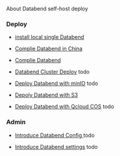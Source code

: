 About Databend self-host deploy 

### Deploy

- [install local single Databend](install/single_databend/databend_local_install.sh)

- [Complie Databend in China](install/compile_databend_in_china/complie-databend-in-china.md)

- [Complie Databend](https://databend.rs/dev/)

- [Databend Cluster Deploy]() todo

- [Deploy Databend with minIO]() todo

- [Depoly Databend with S3](https://databend.rs/learn/lessons/analyze-ontime-with-databend-on-ec2-and-s3)

- [Deploy Databend with Qcloud COS]() todo

### Admin

- [Introduce Databend Config ]() todo

- [Introduce Databend settings]() todo
